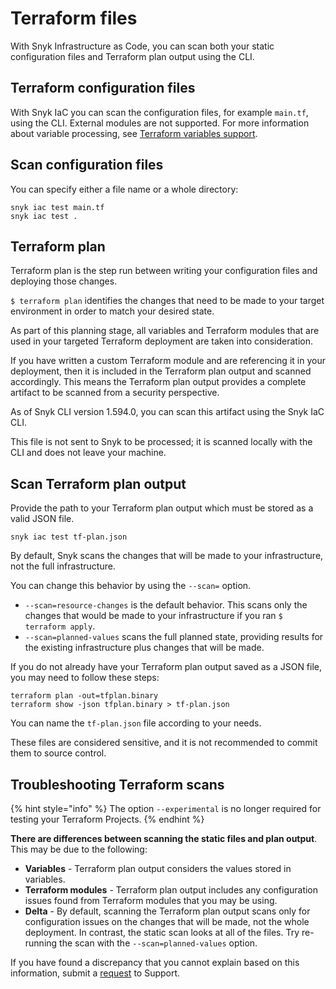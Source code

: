 # Terraform files

With Snyk Infrastructure as Code, you can scan both your static configuration files and Terraform plan output using the CLI.

## Terraform configuration files

With Snyk IaC you can scan the configuration files, for example `main.tf`, using the CLI. External modules are not supported. For more information about variable processing, see [Terraform variables support](../../../../../scan-with-snyk/snyk-iac/scan-your-iac-source-code/scan-terraform-files/terraform-variables-support-current-iac.md).

## Scan configuration files

You can specify either a file name or a whole directory:

```
snyk iac test main.tf
snyk iac test .
```

## Terraform plan

Terraform plan is the step run between writing your configuration files and deploying those changes.

`$ terraform plan` identifies the changes that need to be made to your target environment in order to match your desired state.

As part of this planning stage, all variables and Terraform modules that are used in your targeted Terraform deployment are taken into consideration.

If you have written a custom Terraform module and are referencing it in your deployment, then it is included in the Terraform plan output and scanned accordingly. This means the Terraform plan output provides a complete artifact to be scanned from a security perspective.

As of Snyk CLI version 1.594.0, you can scan this artifact using the Snyk IaC CLI.

This file is not sent to Snyk to be processed; it is scanned locally with the CLI and does not leave your machine.

## Scan Terraform plan output

Provide the path to your Terraform plan output which must be stored as a valid JSON file.

```
snyk iac test tf-plan.json
```

By default, Snyk scans the changes that will be made to your infrastructure, not the full infrastructure.

You can change this behavior by using the `--scan=` option.

* `--scan=resource-changes` is the default behavior. This scans only the changes that would be made to your infrastructure if you ran `$ terraform apply`.
* `--scan=planned-values` scans the full planned state, providing results for the existing infrastructure plus changes that will be made.

If you do not already have your Terraform plan output saved as a JSON file, you may need to follow these steps:

```
terraform plan -out=tfplan.binary
terraform show -json tfplan.binary > tf-plan.json
```

You can name the `tf-plan.json` file according to your needs.

These files are considered sensitive, and it is not recommended to commit them to source control.

## Troubleshooting Terraform scans

{% hint style="info" %}
The option `--experimental` is no longer required for testing your Terraform Projects.
{% endhint %}

**There are differences between scanning the static files and plan output**. This may be due to the following:

* **Variables** - Terraform plan output considers the values stored in variables.
* **Terraform modules** - Terraform plan output includes any configuration issues found from Terraform modules that you may be using.
* **Delta** - By default, scanning the Terraform plan output scans only for configuration issues on the changes that will be made, not the whole deployment. In contrast, the static scan looks at all of the files. Try re-running the scan with the `--scan=planned-values` option.

If you have found a discrepancy that you cannot explain based on this information, submit a [request](https://support.snyk.io) to Support.
